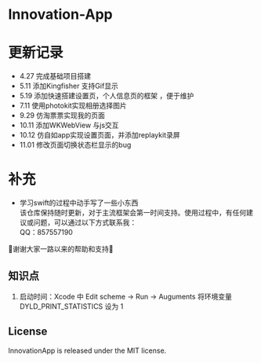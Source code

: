 # Innovation-App  
  
# 更新记录
- 4.27  完成基础项目搭建  
- 5.11  添加Kingfisher 支持Gif显示  
- 5.19  添加快速搭建设置页，个人信息页的框架 ，便于维护
- 7.11  使用photokit实现相册选择图片  
- 9.29  仿淘票票实现我的页面
- 10.11  添加WKWebView 与js交互
- 10.12  仿自如app实现设置页面，并添加replaykit录屏
- 11.01  修改页面切换状态栏显示的bug

# 补充
- 学习swift的过程中动手写了一些小东西  
该仓库保持随时更新，对于主流框架会第一时间支持。使用过程中，有任何建议或问题，可以通过以下方式联系我：</br>
QQ：857557190 </br>

🙏谢谢大家一路以来的帮助和支持🙏

## 知识点
1. 启动时间：Xcode 中 Edit scheme -> Run -> Auguments 将环境变量 DYLD_PRINT_STATISTICS 设为 1

## License

InnovationApp  is released under the MIT license.
